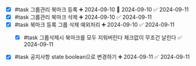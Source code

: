 - [x] #task 그룹관리 북마크 등록 ➕ 2024-09-10 🛫 2024-09-10 ✅ 2024-09-11
- [x] #task 그룹관리 북마크 삭제 ➕ 2024-09-10 ✅ 2024-09-11
- [x] #task 북마크 등록 그룹 삭제 예외처리 ➕ 2024-09-10 ✅ 2024-09-11
	- [x] #task 그룹삭제시 북마크를 모두 지워버린다 체크없이 무조건 날린다 ✅ 2024-09-11


- [x] #task 공지사항 state boolean으로 변경하기 ➕ 2024-09-11 ✅ 2024-09-11
